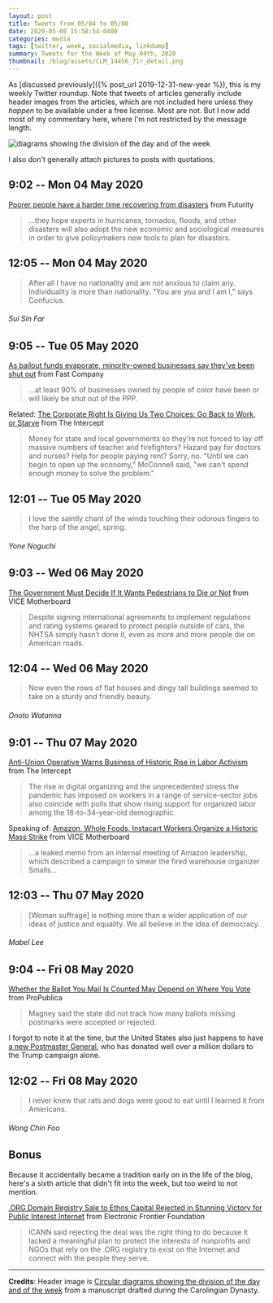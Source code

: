 ```yaml
---
layout: post
title: Tweets from 05/04 to 05/08
date: 2020-05-08 15:58:54-0400
categories: media
tags: [twitter, week, socialmedia, linkdump]
summary: Tweets for the Week of May 04th, 2020
thumbnail: /blog/assets/CLM_14456_71r_detail.png
---
```


As [discussed previously]({% post_url 2019-12-31-new-year %}), this is my weekly Twitter roundup.  Note that tweets of articles generally include header images from the articles, which are not included here unless they *happen* to be available under a free license.  Most are not.  But I now add most of my commentary here, where I'm not restricted by the message length.

![diagrams showing the division of the day and of the week](/blog/assets/CLM_14456_71r_detail.png "diagrams showing the division of the day and of the week")

I also don't generally attach pictures to posts with quotations.

## 9:02 -- Mon 04 May 2020

[<i class="fab fa-twitter-square"></i>](https://twitter.com/jcolag/status/1257294405297471493) [Poorer people have a harder time recovering from disasters](https://www.futurity.org/natural-disasters-recovery-2349082/) from Futurity

 > ...they hope experts in hurricanes, tornados, floods, and other disasters will also adopt the new economic and sociological measures in order to give policymakers new tools to plan for disasters.

## 12:05 -- Mon 04 May 2020

[<i class="fab fa-twitter"></i>](https://twitter.com/jcolag/status/1257340584743915529)

 > After all I have no nationality and am not anxious to claim any. Individuality is more than nationality. "You are you and I am I," says Confucius.

###### Sui Sin Far

## 9:05 -- Tue 05 May 2020

[<i class="fab fa-twitter-square"></i>](https://twitter.com/jcolag/status/1258019433198448641) [As bailout funds evaporate, minority-owned businesses say they’ve been shut out](https://www.fastcompany.com/90498767/that-was-it-silence-as-bailout-funds-evaporate-minority-owned-businesses-say-theyve-been-shut-out) from Fast Company

 > ...at least 90% of businesses owned by people of color have been or will likely be shut out of the PPP.

Related: [The Corporate Right Is Giving Us Two Choices: Go Back to Work, or Starve](https://theintercept.com/2020/04/29/coronavirus-government-right-bailout/) from The Intercept

 > Money for state and local governments so they're not forced to lay off massive numbers of teacher and firefighters? Hazard pay for doctors and nurses? Help for people paying rent? Sorry, no. "Until we can begin to open up the economy," McConnell said, "we can't spend enough money to solve the problem."

## 12:01 -- Tue 05 May 2020

[<i class="fab fa-twitter"></i>](https://twitter.com/jcolag/status/1257701840172376064)

 > I love the saintly chant of the winds touching their odorous fingers to the harp of the angel, spring.

###### Yone Noguchi

## 9:03 -- Wed 06 May 2020

[<i class="fab fa-twitter-square"></i>](https://twitter.com/jcolag/status/1258019433198448641) [The Government Must Decide If It Wants Pedestrians to Die or Not](https://www.vice.com/en_us/article/xgqnnw/the-government-must-decide-if-it-wants-pedestrians-to-die-or-not) from VICE Motherboard

 > Despite signing international agreements to implement regulations and rating systems geared to protect people outside of cars, the NHTSA simply hasn’t done it, even as more and more people die on American roads.

## 12:04 -- Wed 06 May 2020

[<i class="fab fa-twitter"></i>](https://twitter.com/jcolag/status/1258064982996135939)

 > Now even the rows of flat houses and dingy tall buildings seemed to take on a sturdy and friendly beauty.

###### Onoto Watanna

## 9:01 -- Thu 07 May 2020

[<i class="fab fa-twitter-square"></i>](https://twitter.com/jcolag/status/1258381317445685248) [Anti-Union Operative Warns Business of Historic Rise in Labor Activism](https://theintercept.com/2020/05/01/labor-union-lobbyist-coronavirus/) from The Intercept

 > The rise in digital organizing and the unprecedented stress the pandemic has imposed on workers in a range of service-sector jobs also coincide with polls that show rising support for organized labor among the 18-to-34-year-old demographic.

Speaking of: [Amazon, Whole Foods, Instacart Workers Organize a Historic Mass Strike](https://www.vice.com/en_us/article/n7j8zw/amazon-whole-foods-instacart-workers-organize-a-historic-mass-strike) from VICE Motherboard

 > ...a leaked memo from an internal meeting of Amazon leadership, which described a campaign to smear the fired warehouse organizer Smalls...

## 12:03 -- Thu 07 May 2020

[<i class="fab fa-twitter"></i>](https://twitter.com/jcolag/status/1258427119249612800)

 > [Woman suffrage] is nothing more than a wider application of our ideas of justice and equality. We all believe in the idea of democracy.

###### Mabel Lee

## 9:04 -- Fri 08 May 2020

[<i class="fab fa-twitter-square"></i>](https://twitter.com/jcolag/status/1258744460210552834) [Whether the Ballot You Mail Is Counted May Depend on Where You Vote](https://www.propublica.org/article/whether-the-ballot-you-mail-is-counted-may-depend-on-where-you-vote#948079) from ProPublica

 > Magney said the state did not track how many ballots missing postmarks were accepted or rejected.

I forgot to note it at the time, but the United States also just happens to have [a new Postmaster General](https://www.npr.org/2020/05/07/851976464/new-postmaster-general-is-top-gop-fundraiser), who has donated well over a million dollars to the Trump campaign alone.

## 12:02 -- Fri 08 May 2020

[<i class="fab fa-twitter"></i>](https://twitter.com/jcolag/status/1258789255448416262)

 > I never knew that rats and dogs were good to eat until I learned it from Americans.

###### Wong Chin Foo

## Bonus

Because it accidentally became a tradition early on in the life of the blog, here's a sixth article that didn't fit into the week, but too weird to not mention.

<i class="fas fa-square"></i> [.ORG Domain Registry Sale to Ethos Capital Rejected in Stunning Victory for Public Interest Internet](https://www.eff.org/press/releases/org-domain-registry-sale-ethos-capital-rejected-stunning-victory-public-interest) from Electronic Frontier Foundation

 > ICANN said rejecting the deal was the right thing to do because it lacked a meaningful plan to protect the interests of nonprofits and NGOs that rely on the .ORG registry to exist on the Internet and connect with the people they serve.

* * *

**Credits**:  Header image is [Circular diagrams showing the division of the day and of the week](https://en.wikipedia.org/wiki/Week#/media/File:CLM_14456_71r_detail.jpg) from a manuscript drafted during the Carolingian Dynasty.
